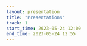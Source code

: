 ```yaml
---
layout: presentation
title: "Presentations"
track: 1
start_time: 2023-05-24 12:00
end_time: 2023-05-24 12:55
---
```


